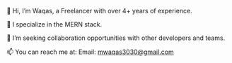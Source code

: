 
👋 Hi, I’m Waqas, a Freelancer with over 4+ years of experience.

👀 I specialize in the MERN stack.

💼 I’m seeking collaboration opportunities with other developers and teams.

📫 You can reach me at:
Email: mwaqas3030@gmail.com
